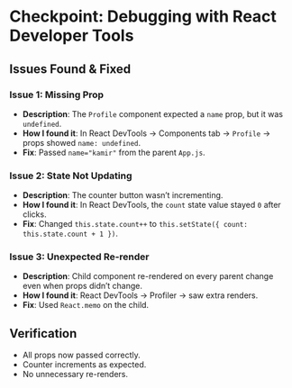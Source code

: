 # Checkpoint: Debugging with React Developer Tools

## Issues Found & Fixed

### Issue 1: Missing Prop
- **Description**: The `Profile` component expected a `name` prop, but it was `undefined`.
- **How I found it**: In React DevTools → Components tab → `Profile` → props showed `name: undefined`.
- **Fix**: Passed `name="kamir"` from the parent `App.js`.

### Issue 2: State Not Updating
- **Description**: The counter button wasn’t incrementing.
- **How I found it**: In React DevTools, the `count` state value stayed `0` after clicks.
- **Fix**: Changed `this.state.count++` to `this.setState({ count: this.state.count + 1 })`.

### Issue 3: Unexpected Re-render
- **Description**: Child component re-rendered on every parent change even when props didn’t change.
- **How I found it**: React DevTools → Profiler → saw extra renders.
- **Fix**: Used `React.memo` on the child.

## Verification
- All props now passed correctly.
- Counter increments as expected.
- No unnecessary re-renders.
